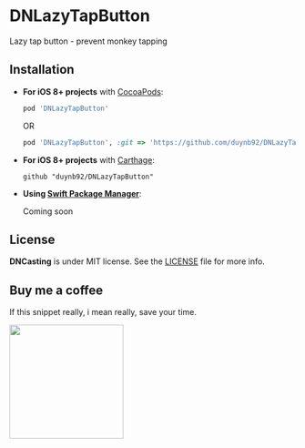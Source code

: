 # DNLazyTapButton
Lazy tap button - prevent monkey tapping

## Installation

- **For iOS 8+ projects** with [CocoaPods](https://cocoapods.org):

    ```ruby
    pod 'DNLazyTapButton'
    ```
    OR 
    
     ```ruby
    pod 'DNLazyTapButton', :git => 'https://github.com/duynb92/DNLazyTapButton.git'
    ```

- **For iOS 8+ projects** with [Carthage](https://github.com/Carthage/Carthage):

    ```
    github "duynb92/DNLazyTapButton"
    ```

- **Using [Swift Package Manager](https://swift.org/package-manager)**:

    Coming soon
    
## License

**DNCasting** is under MIT license. See the [LICENSE](LICENSE) file for more info.

## Buy me a coffee

If this snippet really, i mean really, save your time.


 <a href="https://www.paypal.me/duynb" target="_blank">
<img src="http://androiduiux.files.wordpress.com/2013/10/support-button.png" width="200px">
</a>
